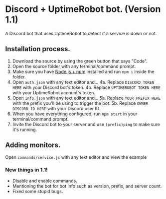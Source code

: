 # Discord + UptimeRobot bot. (Version 1.1)
A Discord bot that uses UptimeRobot to detect if a service is down or not.

## Installation process.
1. Download the source by using the green button that says "Code".
2. Open the source folder with any terminal/command prompt.
3. Make sure you have [Node.js + npm](https://nodejs.org/en/) installed and run `npm i` inside the folder.
4. Open `auth.json` with any text editor and...
4a. Replace `DISCORD TOKEN HERE` with your Discord bot's token.
4b. Replace `UPTIMEROBOT TOKEN HERE` with your UptimeRobot account's token.
5. Open `info.json` with any text editor and...
5a. Replace `YOUR PREFIX HERE` with the prefix you'll be using to trigger the bot.
5b. Replace `OWNER DISCORD ID HERE` with your Discord user ID.
6. When you have everything configured, run `npm start` in your terminal/command prompt.
7. Invite the Discord bot to your server and use `(prefix)ping` to make sure it's running.

## Adding monitors.
Open `commands/service.js` with any text editor and view the example 

### New things in 1.1!
* Disable and enable commands.
* Mentioning the bot for bot info such as version, prefix, and server count.
* Fixed some stupid bugs.